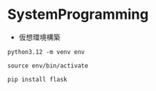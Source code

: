 # SystemProgramming

- 仮想環境構築

```
python3.12 -m venv env
```

```
source env/bin/activate
```

```
pip install flask
```
